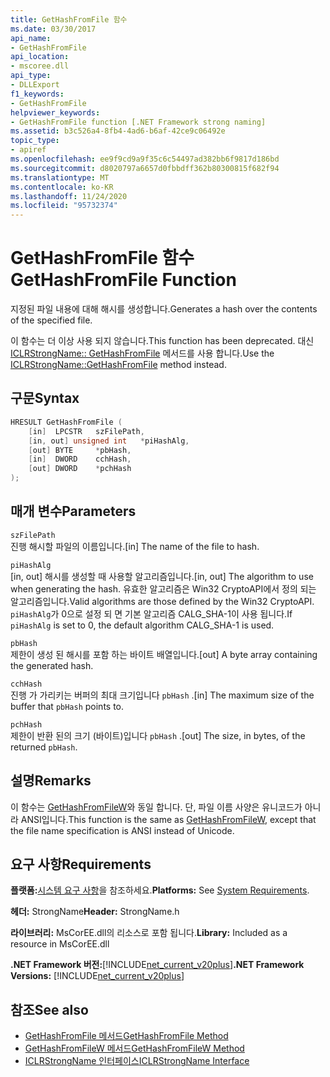 ```yaml
---
title: GetHashFromFile 함수
ms.date: 03/30/2017
api_name:
- GetHashFromFile
api_location:
- mscoree.dll
api_type:
- DLLExport
f1_keywords:
- GetHashFromFile
helpviewer_keywords:
- GetHashFromFile function [.NET Framework strong naming]
ms.assetid: b3c526a4-8fb4-4ad6-b6af-42ce9c06492e
topic_type:
- apiref
ms.openlocfilehash: ee9f9cd9a9f35c6c54497ad382bb6f9817d186bd
ms.sourcegitcommit: d8020797a6657d0fbbdff362b80300815f682f94
ms.translationtype: MT
ms.contentlocale: ko-KR
ms.lasthandoff: 11/24/2020
ms.locfileid: "95732374"
---
```

# <a name="gethashfromfile-function"></a><span data-ttu-id="cfa29-102">GetHashFromFile 함수</span><span class="sxs-lookup"><span data-stu-id="cfa29-102">GetHashFromFile Function</span></span>

<span data-ttu-id="cfa29-103">지정된 파일 내용에 대해 해시를 생성합니다.</span><span class="sxs-lookup"><span data-stu-id="cfa29-103">Generates a hash over the contents of the specified file.</span></span>  
  
 <span data-ttu-id="cfa29-104">이 함수는 더 이상 사용 되지 않습니다.</span><span class="sxs-lookup"><span data-stu-id="cfa29-104">This function has been deprecated.</span></span> <span data-ttu-id="cfa29-105">대신 [ICLRStrongName:: GetHashFromFile](../hosting/iclrstrongname-gethashfromfile-method.md) 메서드를 사용 합니다.</span><span class="sxs-lookup"><span data-stu-id="cfa29-105">Use the [ICLRStrongName::GetHashFromFile](../hosting/iclrstrongname-gethashfromfile-method.md) method instead.</span></span>  
  
## <a name="syntax"></a><span data-ttu-id="cfa29-106">구문</span><span class="sxs-lookup"><span data-stu-id="cfa29-106">Syntax</span></span>  
  
```cpp  
HRESULT GetHashFromFile (  
    [in]  LPCSTR   szFilePath,  
    [in, out] unsigned int   *piHashAlg,
    [out] BYTE     *pbHash,
    [in]  DWORD    cchHash,
    [out] DWORD    *pchHash  
);  
```  
  
## <a name="parameters"></a><span data-ttu-id="cfa29-107">매개 변수</span><span class="sxs-lookup"><span data-stu-id="cfa29-107">Parameters</span></span>  

 `szFilePath`  
 <span data-ttu-id="cfa29-108">진행 해시할 파일의 이름입니다.</span><span class="sxs-lookup"><span data-stu-id="cfa29-108">[in] The name of the file to hash.</span></span>  
  
 `piHashAlg`  
 <span data-ttu-id="cfa29-109">[in, out] 해시를 생성할 때 사용할 알고리즘입니다.</span><span class="sxs-lookup"><span data-stu-id="cfa29-109">[in, out] The algorithm to use when generating the hash.</span></span> <span data-ttu-id="cfa29-110">유효한 알고리즘은 Win32 CryptoAPI에서 정의 되는 알고리즘입니다.</span><span class="sxs-lookup"><span data-stu-id="cfa29-110">Valid algorithms are those defined by the Win32 CryptoAPI.</span></span> <span data-ttu-id="cfa29-111">`piHashAlg`가 0으로 설정 되 면 기본 알고리즘 CALG_SHA-1이 사용 됩니다.</span><span class="sxs-lookup"><span data-stu-id="cfa29-111">If `piHashAlg` is set to 0, the default algorithm CALG_SHA-1 is used.</span></span>  
  
 `pbHash`  
 <span data-ttu-id="cfa29-112">제한이 생성 된 해시를 포함 하는 바이트 배열입니다.</span><span class="sxs-lookup"><span data-stu-id="cfa29-112">[out] A byte array containing the generated hash.</span></span>  
  
 `cchHash`  
 <span data-ttu-id="cfa29-113">진행 가 가리키는 버퍼의 최대 크기입니다 `pbHash` .</span><span class="sxs-lookup"><span data-stu-id="cfa29-113">[in] The maximum size of the buffer that `pbHash` points to.</span></span>  
  
 `pchHash`  
 <span data-ttu-id="cfa29-114">제한이 반환 된의 크기 (바이트)입니다 `pbHash` .</span><span class="sxs-lookup"><span data-stu-id="cfa29-114">[out] The size, in bytes, of the returned `pbHash`.</span></span>  
  
## <a name="remarks"></a><span data-ttu-id="cfa29-115">설명</span><span class="sxs-lookup"><span data-stu-id="cfa29-115">Remarks</span></span>  

 <span data-ttu-id="cfa29-116">이 함수는 [GetHashFromFileW](gethashfromfilew-function.md)와 동일 합니다. 단, 파일 이름 사양은 유니코드가 아니라 ANSI입니다.</span><span class="sxs-lookup"><span data-stu-id="cfa29-116">This function is the same as [GetHashFromFileW](gethashfromfilew-function.md), except that the file name specification is ANSI instead of Unicode.</span></span>  
  
## <a name="requirements"></a><span data-ttu-id="cfa29-117">요구 사항</span><span class="sxs-lookup"><span data-stu-id="cfa29-117">Requirements</span></span>  

 <span data-ttu-id="cfa29-118">**플랫폼:**[시스템 요구 사항](../../get-started/system-requirements.md)을 참조하세요.</span><span class="sxs-lookup"><span data-stu-id="cfa29-118">**Platforms:** See [System Requirements](../../get-started/system-requirements.md).</span></span>  
  
 <span data-ttu-id="cfa29-119">**헤더:** StrongName</span><span class="sxs-lookup"><span data-stu-id="cfa29-119">**Header:** StrongName.h</span></span>  
  
 <span data-ttu-id="cfa29-120">**라이브러리:** MsCorEE.dll의 리소스로 포함 됩니다.</span><span class="sxs-lookup"><span data-stu-id="cfa29-120">**Library:** Included as a resource in MsCorEE.dll</span></span>  
  
 <span data-ttu-id="cfa29-121">**.NET Framework 버전:**[!INCLUDE[net_current_v20plus](../../../../includes/net-current-v20plus-md.md)]</span><span class="sxs-lookup"><span data-stu-id="cfa29-121">**.NET Framework Versions:** [!INCLUDE[net_current_v20plus](../../../../includes/net-current-v20plus-md.md)]</span></span>  
  
## <a name="see-also"></a><span data-ttu-id="cfa29-122">참조</span><span class="sxs-lookup"><span data-stu-id="cfa29-122">See also</span></span>

- [<span data-ttu-id="cfa29-123">GetHashFromFile 메서드</span><span class="sxs-lookup"><span data-stu-id="cfa29-123">GetHashFromFile Method</span></span>](../hosting/iclrstrongname-gethashfromfile-method.md)
- [<span data-ttu-id="cfa29-124">GetHashFromFileW 메서드</span><span class="sxs-lookup"><span data-stu-id="cfa29-124">GetHashFromFileW Method</span></span>](../hosting/iclrstrongname-gethashfromfilew-method.md)
- [<span data-ttu-id="cfa29-125">ICLRStrongName 인터페이스</span><span class="sxs-lookup"><span data-stu-id="cfa29-125">ICLRStrongName Interface</span></span>](../hosting/iclrstrongname-interface.md)
